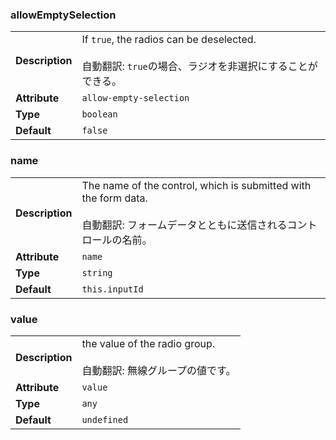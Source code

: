 ### allowEmptySelection

|                 |                                                                                                                |
| --------------- | -------------------------------------------------------------------------------------------------------------- |
| **Description** | If `true`, the radios can be deselected.<br /><br />自動翻訳: `true`の場合、ラジオを非選択にすることができる。 |
| **Attribute**   | `allow-empty-selection`                                                                                        |
| **Type**        | `boolean`                                                                                                      |
| **Default**     | `false`                                                                                                        |

### name

|                 |                                                                                                                                           |
| --------------- | ----------------------------------------------------------------------------------------------------------------------------------------- |
| **Description** | The name of the control, which is submitted with the form data.<br /><br />自動翻訳: フォームデータとともに送信されるコントロールの名前。 |
| **Attribute**   | `name`                                                                                                                                    |
| **Type**        | `string`                                                                                                                                  |
| **Default**     | `this.inputId`                                                                                                                            |

### value

|                 |                                                                           |
| --------------- | ------------------------------------------------------------------------- |
| **Description** | the value of the radio group.<br /><br />自動翻訳: 無線グループの値です。 |
| **Attribute**   | `value`                                                                   |
| **Type**        | `any`                                                                     |
| **Default**     | `undefined`                                                               |
